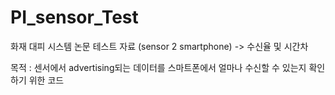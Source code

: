 # PI_sensor_Test
화재 대피 시스템 논문 테스트 자료 (sensor 2 smartphone) -> 수신율 및 시간차

목적 : 센서에서 advertising되는 데이터를 스마트폰에서 얼마나 수신할 수 있는지 확인하기 위한 코드

